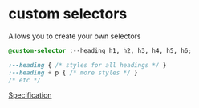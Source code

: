 # custom selectors

Allows you to create your own selectors

```css
@custom-selector :--heading h1, h2, h3, h4, h5, h6;

:--heading { /* styles for all headings */ }
:--heading + p { /* more styles */ }
/* etc */
```

[Specification](https://drafts.csswg.org/css-extensions/#custom-selectors)